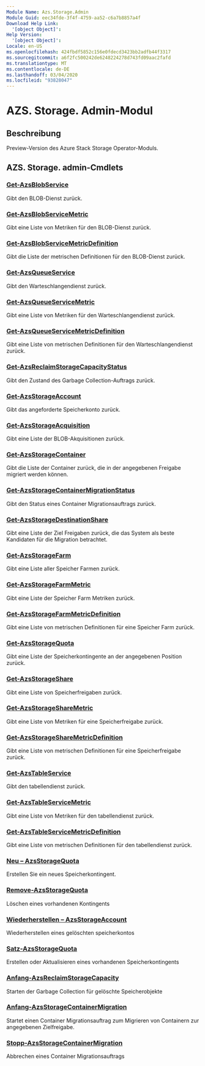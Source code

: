```yaml
---
Module Name: Azs.Storage.Admin
Module Guid: eec34fde-3f4f-4759-aa52-c6a7b8857a4f
Download Help Link:
  '[object Object]': 
Help Version:
  '[object Object]': 
Locale: en-US
ms.openlocfilehash: 424fbdf5852c156e0fdecd3423bb2adfb44f3317
ms.sourcegitcommit: a6f2fc500242de6248224278d743fd09aac2fafd
ms.translationtype: MT
ms.contentlocale: de-DE
ms.lasthandoff: 03/04/2020
ms.locfileid: "93828047"
---
```

# AZS. Storage. Admin-Modul
## Beschreibung
Preview-Version des Azure Stack Storage Operator-Moduls.

## AZS. Storage. admin-Cmdlets
### [Get-AzsBlobService](Get-AzsBlobService.md)
Gibt den BLOB-Dienst zurück.

### [Get-AzsBlobServiceMetric](Get-AzsBlobServiceMetric.md)
Gibt eine Liste von Metriken für den BLOB-Dienst zurück.

### [Get-AzsBlobServiceMetricDefinition](Get-AzsBlobServiceMetricDefinition.md)
Gibt die Liste der metrischen Definitionen für den BLOB-Dienst zurück.

### [Get-AzsQueueService](Get-AzsQueueService.md)
Gibt den Warteschlangendienst zurück.

### [Get-AzsQueueServiceMetric](Get-AzsQueueServiceMetric.md)
Gibt eine Liste von Metriken für den Warteschlangendienst zurück.

### [Get-AzsQueueServiceMetricDefinition](Get-AzsQueueServiceMetricDefinition.md)
Gibt eine Liste von metrischen Definitionen für den Warteschlangendienst zurück.

### [Get-AzsReclaimStorageCapacityStatus](Get-AzsReclaimStorageCapacityStatus.md)
Gibt den Zustand des Garbage Collection-Auftrags zurück.

### [Get-AzsStorageAccount](Get-AzsStorageAccount.md)
Gibt das angeforderte Speicherkonto zurück.

### [Get-AzsStorageAcquisition](Get-AzsStorageAcquisition.md)
Gibt eine Liste der BLOB-Akquisitionen zurück.

### [Get-AzsStorageContainer](Get-AzsStorageContainer.md)
Gibt die Liste der Container zurück, die in der angegebenen Freigabe migriert werden können.

### [Get-AzsStorageContainerMigrationStatus](Get-AzsStorageContainerMigrationStatus.md)
Gibt den Status eines Container Migrationsauftrags zurück.

### [Get-AzsStorageDestinationShare](Get-AzsStorageDestinationShare.md)
Gibt eine Liste der Ziel Freigaben zurück, die das System als beste Kandidaten für die Migration betrachtet.

### [Get-AzsStorageFarm](Get-AzsStorageFarm.md)
Gibt eine Liste aller Speicher Farmen zurück.

### [Get-AzsStorageFarmMetric](Get-AzsStorageFarmMetric.md)
Gibt eine Liste der Speicher Farm Metriken zurück.

### [Get-AzsStorageFarmMetricDefinition](Get-AzsStorageFarmMetricDefinition.md)
Gibt eine Liste von metrischen Definitionen für eine Speicher Farm zurück.

### [Get-AzsStorageQuota](Get-AzsStorageQuota.md)
Gibt eine Liste der Speicherkontingente an der angegebenen Position zurück.

### [Get-AzsStorageShare](Get-AzsStorageShare.md)
Gibt eine Liste von Speicherfreigaben zurück.

### [Get-AzsStorageShareMetric](Get-AzsStorageShareMetric.md)
Gibt eine Liste von Metriken für eine Speicherfreigabe zurück.

### [Get-AzsStorageShareMetricDefinition](Get-AzsStorageShareMetricDefinition.md)
Gibt eine Liste von metrischen Definitionen für eine Speicherfreigabe zurück.

### [Get-AzsTableService](Get-AzsTableService.md)
Gibt den tabellendienst zurück.

### [Get-AzsTableServiceMetric](Get-AzsTableServiceMetric.md)
Gibt eine Liste von Metriken für den tabellendienst zurück.

### [Get-AzsTableServiceMetricDefinition](Get-AzsTableServiceMetricDefinition.md)
Gibt eine Liste von metrischen Definitionen für den tabellendienst zurück.

### [Neu – AzsStorageQuota](New-AzsStorageQuota.md)
Erstellen Sie ein neues Speicherkontingent.

### [Remove-AzsStorageQuota](Remove-AzsStorageQuota.md)
Löschen eines vorhandenen Kontingents

### [Wiederherstellen – AzsStorageAccount](Restore-AzsStorageAccount.md)
Wiederherstellen eines gelöschten speicherkontos

### [Satz-AzsStorageQuota](Set-AzsStorageQuota.md)
Erstellen oder Aktualisieren eines vorhandenen Speicherkontingents

### [Anfang-AzsReclaimStorageCapacity](Start-AzsReclaimStorageCapacity.md)
Starten der Garbage Collection für gelöschte Speicherobjekte

### [Anfang-AzsStorageContainerMigration](Start-AzsStorageContainerMigration.md)
Startet einen Container Migrationsauftrag zum Migrieren von Containern zur angegebenen Zielfreigabe.

### [Stopp-AzsStorageContainerMigration](Stop-AzsStorageContainerMigration.md)
Abbrechen eines Container Migrationsauftrags


